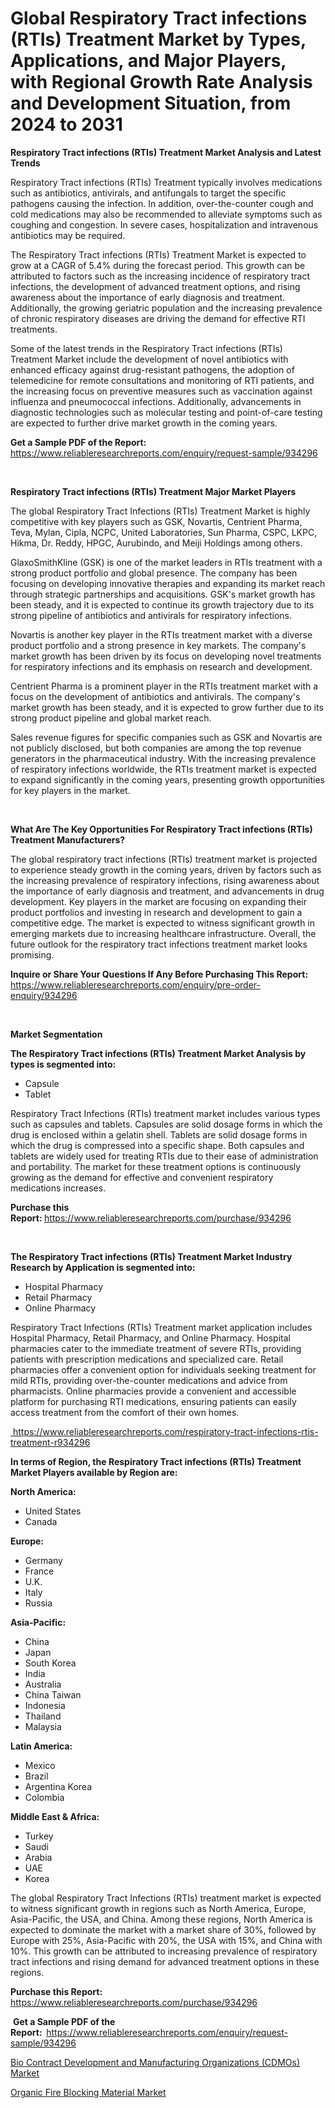 <p><h1>Global Respiratory Tract infections (RTIs) Treatment Market by Types, Applications, and Major Players, with Regional Growth Rate Analysis and Development Situation, from 2024 to 2031</h1></p><p><strong>Respiratory Tract infections (RTIs) Treatment Market Analysis and Latest Trends</strong></p>
<p><p>Respiratory Tract infections (RTIs) Treatment typically involves medications such as antibiotics, antivirals, and antifungals to target the specific pathogens causing the infection. In addition, over-the-counter cough and cold medications may also be recommended to alleviate symptoms such as coughing and congestion. In severe cases, hospitalization and intravenous antibiotics may be required.</p><p>The Respiratory Tract infections (RTIs) Treatment Market is expected to grow at a CAGR of 5.4% during the forecast period. This growth can be attributed to factors such as the increasing incidence of respiratory tract infections, the development of advanced treatment options, and rising awareness about the importance of early diagnosis and treatment. Additionally, the growing geriatric population and the increasing prevalence of chronic respiratory diseases are driving the demand for effective RTI treatments.</p><p>Some of the latest trends in the Respiratory Tract infections (RTIs) Treatment Market include the development of novel antibiotics with enhanced efficacy against drug-resistant pathogens, the adoption of telemedicine for remote consultations and monitoring of RTI patients, and the increasing focus on preventive measures such as vaccination against influenza and pneumococcal infections. Additionally, advancements in diagnostic technologies such as molecular testing and point-of-care testing are expected to further drive market growth in the coming years.</p></p>
<p><strong>Get a Sample PDF of the Report:&nbsp;</strong> <a href="https://www.reliableresearchreports.com/enquiry/request-sample/934296">https://www.reliableresearchreports.com/enquiry/request-sample/934296</a></p>
<p>&nbsp;</p>
<p><strong>Respiratory Tract infections (RTIs) Treatment Major Market Players</strong></p>
<p><p>The global Respiratory Tract Infections (RTIs) Treatment Market is highly competitive with key players such as GSK, Novartis, Centrient Pharma, Teva, Mylan, Cipla, NCPC, United Laboratories, Sun Pharma, CSPC, LKPC, Hikma, Dr. Reddy, HPGC, Aurubindo, and Meiji Holdings among others.</p><p>GlaxoSmithKline (GSK) is one of the market leaders in RTIs treatment with a strong product portfolio and global presence. The company has been focusing on developing innovative therapies and expanding its market reach through strategic partnerships and acquisitions. GSK's market growth has been steady, and it is expected to continue its growth trajectory due to its strong pipeline of antibiotics and antivirals for respiratory infections.</p><p>Novartis is another key player in the RTIs treatment market with a diverse product portfolio and a strong presence in key markets. The company's market growth has been driven by its focus on developing novel treatments for respiratory infections and its emphasis on research and development.</p><p>Centrient Pharma is a prominent player in the RTIs treatment market with a focus on the development of antibiotics and antivirals. The company's market growth has been steady, and it is expected to grow further due to its strong product pipeline and global market reach.</p><p>Sales revenue figures for specific companies such as GSK and Novartis are not publicly disclosed, but both companies are among the top revenue generators in the pharmaceutical industry. With the increasing prevalence of respiratory infections worldwide, the RTIs treatment market is expected to expand significantly in the coming years, presenting growth opportunities for key players in the market.</p></p>
<p>&nbsp;</p>
<p><strong>What Are The Key Opportunities For Respiratory Tract infections (RTIs) Treatment Manufacturers?</strong></p>
<p><p>The global respiratory tract infections (RTIs) treatment market is projected to experience steady growth in the coming years, driven by factors such as the increasing prevalence of respiratory infections, rising awareness about the importance of early diagnosis and treatment, and advancements in drug development. Key players in the market are focusing on expanding their product portfolios and investing in research and development to gain a competitive edge. The market is expected to witness significant growth in emerging markets due to increasing healthcare infrastructure. Overall, the future outlook for the respiratory tract infections treatment market looks promising.</p></p>
<p><strong>Inquire or Share Your Questions If Any Before Purchasing This Report:</strong> <a href="https://www.reliableresearchreports.com/enquiry/pre-order-enquiry/934296">https://www.reliableresearchreports.com/enquiry/pre-order-enquiry/934296</a></p>
<p>&nbsp;</p>
<p><strong>Market Segmentation</strong></p>
<p><strong>The Respiratory Tract infections (RTIs) Treatment Market Analysis by types is segmented into:</strong></p>
<p><ul><li>Capsule</li><li>Tablet</li></ul></p>
<p><p>Respiratory Tract Infections (RTIs) treatment market includes various types such as capsules and tablets. Capsules are solid dosage forms in which the drug is enclosed within a gelatin shell. Tablets are solid dosage forms in which the drug is compressed into a specific shape. Both capsules and tablets are widely used for treating RTIs due to their ease of administration and portability. The market for these treatment options is continuously growing as the demand for effective and convenient respiratory medications increases.</p></p>
<p><strong>Purchase this Report:&nbsp;</strong><a href="https://www.reliableresearchreports.com/purchase/934296">https://www.reliableresearchreports.com/purchase/934296</a></p>
<p>&nbsp;</p>
<p><strong>The Respiratory Tract infections (RTIs) Treatment Market Industry Research by Application is segmented into:</strong></p>
<p><ul><li>Hospital Pharmacy</li><li>Retail Pharmacy</li><li>Online Pharmacy</li></ul></p>
<p><p>Respiratory Tract Infections (RTIs) Treatment market application includes Hospital Pharmacy, Retail Pharmacy, and Online Pharmacy. Hospital pharmacies cater to the immediate treatment of severe RTIs, providing patients with prescription medications and specialized care. Retail pharmacies offer a convenient option for individuals seeking treatment for mild RTIs, providing over-the-counter medications and advice from pharmacists. Online pharmacies provide a convenient and accessible platform for purchasing RTI medications, ensuring patients can easily access treatment from the comfort of their own homes.</p></p>
<p><a href="https://www.reliableresearchreports.com/respiratory-tract-infections-rtis-treatment-r934296">&nbsp;https://www.reliableresearchreports.com/respiratory-tract-infections-rtis-treatment-r934296</a></p>
<p><strong>In terms of Region, the Respiratory Tract infections (RTIs) Treatment Market Players available by Region are:</strong></p>
<p>
    <p> <strong> North America: </strong>
        <ul>
            <li>United States</li>
            <li>Canada</li>
        </ul>
        </p> 
    <p> <strong> Europe: </strong>
        <ul>
            <li>Germany</li>
            <li>France</li>
            <li>U.K.</li>
            <li>Italy</li>
            <li>Russia</li>
        </ul>
        </p> 
    <p> <strong> Asia-Pacific: </strong>
        <ul>
            <li>China</li>
            <li>Japan</li>
            <li>South Korea</li>
            <li>India</li>
            <li>Australia</li>
            <li>China Taiwan</li>
            <li>Indonesia</li>
            <li>Thailand</li>
            <li>Malaysia</li>
        </ul>
        </p> 
    <p> <strong> Latin America: </strong>
        <ul>
            <li>Mexico</li>
            <li>Brazil</li>
            <li>Argentina Korea</li>
            <li>Colombia</li>
        </ul>
        </p> 
    <p> <strong> Middle East & Africa: </strong>
        <ul>
            <li>Turkey</li>
            <li>Saudi</li>
            <li>Arabia</li>
            <li>UAE</li>
            <li>Korea</li>
        </ul>
    </p>
    </p>
<p><p>The global Respiratory Tract Infections (RTIs) treatment market is expected to witness significant growth in regions such as North America, Europe, Asia-Pacific, the USA, and China. Among these regions, North America is expected to dominate the market with a market share of 30%, followed by Europe with 25%, Asia-Pacific with 20%, the USA with 15%, and China with 10%. This growth can be attributed to increasing prevalence of respiratory tract infections and rising demand for advanced treatment options in these regions.</p></p>
<p><strong>Purchase this Report: </strong><a href="https://www.reliableresearchreports.com/purchase/934296">https://www.reliableresearchreports.com/purchase/934296</a></p>
<p>&nbsp;<strong>Get a Sample PDF of the Report:&nbsp;&nbsp;</strong><a href="https://www.reliableresearchreports.com/enquiry/request-sample/934296">https://www.reliableresearchreports.com/enquiry/request-sample/934296</a></p>
<p><strong></strong></p>
<p><p><a href="https://github.com/cameroneffertz/Market-Research-Report-List-1/blob/main/bio-contract-development-and-manufacturing-organizations-cdmos-market.md">Bio Contract Development and Manufacturing Organizations (CDMOs) Market</a></p><p><a href="https://issuu.com/reportprime-2/docs/organic-fire-blocking-material-market-size-2030.pp">Organic Fire Blocking Material Market</a></p></p>